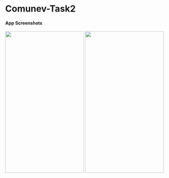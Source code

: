 # Comunev-Task2

#### App Screenshots
<p float="left">
  <img src="https://user-images.githubusercontent.com/33342767/118641101-5bce8b80-b7f7-11eb-8794-db96e46a9744.png"  width="250" height="450">
  <img src="https://user-images.githubusercontent.com/33342767/118641160-6ee15b80-b7f7-11eb-8991-75a43f25abfb.png"  width="250" height="450">
</p>
